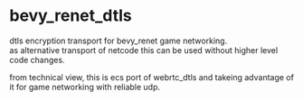 # bevy_renet_dtls
dtls encryption transport for bevy_renet game networking.  
as alternative transport of netcode this can be used without higher level code changes.  

from technical view, this is ecs port of webrtc_dtls and takeing advantage of it for game networking with reliable udp.  

